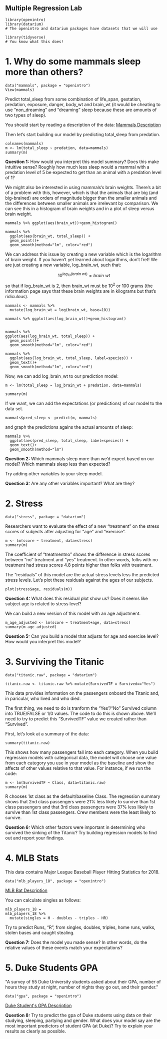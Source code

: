 Multiple Regression Lab
---------------------------------

```{r}
library(openintro)
library(datarium)
# The openintro and datarium packages have datasets that we will use

library(tidyverse)
# You know what this does!
```

# 1. Why do some mammals sleep more than others?

```{r}
data("mammals", package = "openintro")
View(mammals)
```
Predict total_sleep from some combination of life_span, gestation, predation, exposure, danger, body_wt and brain_wt (it would be cheating to use “non_dreaming” and “dreaming” sleep because these are amounts of two types of sleep).

You should start by reading a description of the data: [Mammals Description]("https://www.openintro.org/data/index.php?data=mammals")

Then let’s start building our model by predicting total_sleep from predation.

```{r}
colnames(mammals)
m <- lm(total_sleep ~ predation, data=mammals)
summary(m)
```

**Question 1:** How would you interpret this model summary? Does this make intuitive sense? Roughly how much less sleep would a mammal with a predation level of 5 be expected to get than an animal with a predation level of 1?

We might also be interested in using mammals’s brain weights. There’s a bit of a problem with this, however, which is that the animals that are big (and big-brained) are orders of magnitude bigger than the smaller animals and the differences between smaller animals are irrelevant by comparison. We can see this in a histogram of brain weights and in a plot of sleep versus brain weight.

```{r}
mammals %>% ggplot(aes(brain_wt))+geom_histogram()

mammals %>% 
  ggplot(aes(brain_wt, total_sleep)) + 
  geom_point()+
  geom_smooth(method="lm", color="red")
```
We can address this issue by creating a new variable which is the logarithm of brain weight. If you haven’t yet learned about logarithms, don’t fret! We are just creating a new variable, log_brain_wt, such that:

$$10^{log_{10}(brain\ wt)}=brain\ wt$$

so that if log_brain_wt is 2, then brain_wt must be $10^2$
 or 100 grams (the information page says that these brain weights are in kilograms but that’s ridiculous).

```{r}
mammals <- mammals %>% 
  mutate(log_brain_wt = log(brain_wt, base=10))

mammals %>% ggplot(aes(log_brain_wt))+geom_histogram()


mammals %>% 
ggplot(aes(log_brain_wt, total_sleep)) + 
  geom_point()+
  geom_smooth(method="lm", color="red")

mammals %>% 
  ggplot(aes(log_brain_wt, total_sleep, label=species)) + 
  geom_text()+
  geom_smooth(method="lm", color="red")
```

Now, we can add log_brain_wt to our prediction model:

```{r}
m <- lm(total_sleep ~ log_brain_wt + predation, data=mammals)

summary(m)
```

If we want, we can add the expectations (or predictions) of our model to the data set.

```{r}
mammals$pred_sleep <- predict(m, mammals)
```

and graph the predictions agains the actual amounts of sleep:

```{r}
mammals %>% 
  ggplot(aes(pred_sleep, total_sleep, label=species)) + 
  geom_text()+
  geom_smooth(method="lm")
```

**Question 2:** Which mammals sleep more than we’d expect based on our model? Which mammals sleep less than expected?

Try adding other variables to your sleep model. 

**Question 3:** Are any other variables important?  What are they?

# 2. Stress

```{r}
data("stress", package = "datarium")
```
Researchers want to evaluate the effect of a new “treatment” on the stress scores of subjects after adjusting for “age” and “exercise”.



```{r}
m <- lm(score ~ treatment, data=stress)
summary(m)
```
The coefficient of “treatmentno” shows the difference in stress scores between “no” treatment and “yes” treatment. In other words, folks with no treatment had stress scores 4.8 points higher than folks with treatment.

The “residuals” of this model are the actual stress levels less the predicted stress levels. Let’s plot these residuals against the ages of our subjects.


```{r}
plot(stress$age, residuals(m))
```

**Question 4:** What does this residual plot show us? Does it seems like subject age is related to stress level?

We can build a new version of this model with an age adjustment.

```{r}
m_age_adjusted <- lm(score ~ treatment+age, data=stress)
summary(m_age_adjusted)
```

**Question 5:** Can you build a model that adjusts for age and exercise level? How would you interpret this model?

# 3. Surviving the Titanic

```{r}
data("titanic.raw", package = "datarium")

titanic.raw <- titanic.raw %>% mutate(SurvivedTF = Survived=="Yes")
```

This data provides information on the passengers onboard the Titanic and, in paricular, who lived and who died.

The first thing, we need to do is tranform the “Yes”/“No” Survived column into TRUE/FALSE or 1/0 values. The code to do this is shown above. We’ll need to try to predict this “SurvivedTF” value we created rather than “Survived”.

First, let’s look at a summary of the data:

```{r}
summary(titanic.raw)
```

This shows how many passengers fall into each category. When you build regression models with categorical data, the model will choose one value from each category you use in your model as the baseline and show the affects of other values relative to that value. For instance, if we run the code:

```{r}
m <- lm(SurvivedTF ~ Class, data=titanic.raw)
summary(m)
```

R chooses 1st class as the default/baseline Class. The regression summary shows that 2nd class passengers were 21% less likely to survive than 1st class passengers and that 3rd class passengers were 37% less likely to survive than 1st class passengers. Crew members were the least likely to survive.

**Question 6:** Which other factors were important in determining who survived the sinking of the Titanic? Try building regression models to find out and report your findings.

# 4. MLB Stats

This data contains Major League Baseball Player Hitting Statistics for 2018.

```{r}
data("mlb_players_18", package = "openintro")
```

[MLB Bat Description]("https://www.openintro.org/data/index.php?data=mlb_players_18")

You can calculate singles as follows:

```{r}
mlb_players_18 = 
mlb_players_18 %>%
  mutate(singles = H - doubles - triples - HR)

```

Try to predict Runs, “R”, from singles, doubles, triples, home runs, walks, stolen bases and caught stealing. 

**Question 7:** Does the model you made sense?  In other words, do the relative values of these events match your expectations?

# 5. Duke Students GPA

"A survey of 55 Duke University students asked about their GPA, number of hours they study at night, number of nights they go out, and their gender."

```{r}
data("gpa", package = "openintro")
```
[Duke Student's GPA Description]("https://www.openintro.org/data/index.php?data=gpa")

**Question 8:** Try to predict the gpa of Duke students using data on their studying, sleeping, partying and gender.  What does your model say are the most important predictors of student GPA (at Duke)?  Try to explain your results as clearly as possible.

